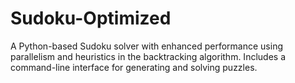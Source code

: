 # Sudoku-Optimized
A Python-based Sudoku solver with enhanced performance using parallelism and heuristics in the backtracking algorithm. Includes a command-line interface for generating and solving puzzles.
